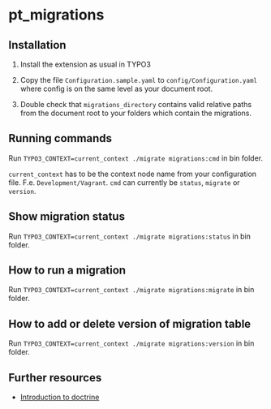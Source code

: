 pt_migrations
=============

## Installation

1. Install the extension as usual in TYPO3 

2. Copy the file `Configuration.sample.yaml` to `config/Configuration.yaml` where config is on the same level as your document root.

3. Double check that `migrations_directory` contains valid relative paths from the document root to your folders which contain the migrations.

## Running commands

Run `TYPO3_CONTEXT=current_context ./migrate migrations:cmd` in bin folder.

`current_context` has to be the context node name from your configuration file.
F.e. `Development/Vagrant`.
`cmd` can currently be `status`, `migrate` or `version`.

## Show migration status

Run `TYPO3_CONTEXT=current_context ./migrate migrations:status` in bin folder.

## How to run a migration

Run `TYPO3_CONTEXT=current_context ./migrate migrations:migrate` in bin folder.

## How to add or delete version of migration table

Run `TYPO3_CONTEXT=current_context ./migrate migrations:version` in bin folder.

## Further resources

- [Introduction to doctrine](http://docs.doctrine-project.org/projects/doctrine-migrations/en/latest/reference/introduction.html)
